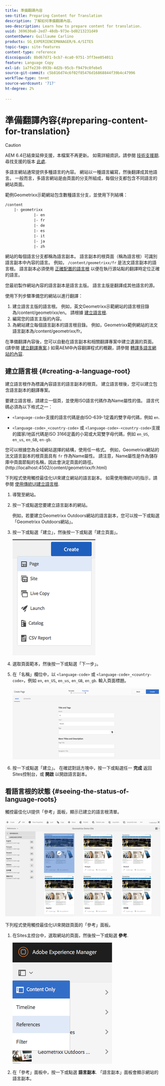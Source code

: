 ```yaml
---
title: 準備翻譯內容
seo-title: Preparing Content for Translation
description: 了解如何準備翻譯內容。
seo-description: Learn how to prepare content for translation.
uuid: 369630a8-2ed7-48db-973e-bd8213231d49
contentOwner: Guillaume Carlino
products: SG_EXPERIENCEMANAGER/6.4/SITES
topic-tags: site-features
content-type: reference
discoiquuid: 8bd67d71-bcb7-4ca0-9751-3ff3ee054011
feature: Language Copy
exl-id: 1a7fe230-093b-4d2b-95cb-f9479c0febe5
source-git-commit: c5b816d74c6f02f85476d16868844f39b4c47996
workflow-type: tm+mt
source-wordcount: '717'
ht-degree: 2%

---
```


# 準備翻譯內容{#preparing-content-for-translation}

>[!CAUTION]
>
>AEM 6.4已結束延伸支援，本檔案不再更新。 如需詳細資訊，請參閱 [技術支援期](https://helpx.adobe.com//tw/support/programs/eol-matrix.html). 尋找支援的版本 [此處](https://experienceleague.adobe.com/docs/).

多語言網站通常提供多種語言的內容。 網站以一種語言編寫，然後翻譯成其他語言。 一般而言，多語言網站是由頁面的分支所組成，每個分支都包含不同語言的網站頁面。

範例Geometrixx示範網站包含數種語言分支，並使用下列結構：

```xml
/content
    |- geometrixx
             |- en
             |- fr
             |- de
             |- es
             |- it
             |- ja
             |- zh
```

網站的每個語言分支都稱為語言副本。 語言副本的根頁面（稱為語言根）可識別語言副本中內容的語言。 例如， `/content/geometrixx/fr` 是法文語言副本的語言根。 語言副本必須使用 [正確配置的語言根](/help/sites-administering/tc-prep.md#creating-a-language-root) 以便在執行源站點的翻譯時定位正確的語言。

您最初製作網站內容的語言副本是語言主版。 語言主版是翻譯成其他語言的源。

使用下列步驟準備您的網站以進行翻譯：

1. 建立語言主版的語言根。 例如，英文Geometrixx示範網站的語言根目錄為/content/geometrixx/en。 請根據 [建立語言根](/help/sites-administering/tc-prep.md#creating-a-language-root).
1. 編寫您的語言主版的內容。
1. 為網站建立每個語言副本的語言根目錄。 例如，Geometrixx範例網站的法文語言副本為/content/geometrixx/fr。

在準備翻譯內容後，您可以自動在語言副本和相關翻譯專案中建立遺漏的頁面。 (請參閱 [建立翻譯專案](/help/sites-administering/tc-manage.md).) 如需AEM中內容翻譯程式的概觀，請參閱 [轉譯多語言網站的內容](/help/sites-administering/translation.md).

## 建立語言根 {#creating-a-language-root}

建立語言根作為標識內容語言的語言副本的根頁。 建立語言根後，您可以建立包含語言副本的翻譯專案。

要建立語言根，請建立一個頁，並使用ISO語言代碼作為Name屬性的值。 語言代碼必須為以下格式之一：

* `<language-code>`支援的語言代碼是由ISO-639-1定義的雙字母代碼，例如 `en`.

* `<language-code>_<country-code>` 或 `<language-code>-<country-code>`支援的國家/地區代碼是ISO 3166定義的小寫或大寫雙字母代碼，例如 `en_US`, `en_us`, `en_GB`, `en-gb`.

您可以根據您為全域網站選擇的結構，使用任一格式。  例如，Geometrixx網站的法文語言副本的根頁面具有 `fr` 作為Name屬性。 請注意，Name屬性是作為儲存庫中頁面節點的名稱，因此會決定頁面的路徑。 (http://localhost:4502/content/geometrixx/fr.html)

下列程式使用觸控最佳化UI來建立網站的語言副本。 如需使用傳統UI的指示，請參閱 [使用傳統UI建立語言根](/help/sites-administering/tc-lroot-classic.md).

1. 導覽至網站。
1. 按一下或點選您要建立語言副本的網站。

   例如，若要建立Geometrixx Outdoors網站的語言副本，您可以按一下或點選「Geometrixx Outdoors網站」。

1. 按一下或點選「建立」，然後按一下或點選「建立頁面」。

   ![chlimage_1-21](assets/chlimage_1-21.png)

1. 選取頁面範本，然後按一下或點選「下一步」。
1. 在「名稱」欄位中，以 `<language-code>` 或 `<language-code>_<country-code>`，例如 `en`, `en_US`, `en_us`, `en_GB`, `en_gb`. 輸入頁面標題。

   ![chlimage_1-22](assets/chlimage_1-22.png)

1. 按一下或點選「建立」。 在確認對話方塊中，按一下或點選任一 **完成** 返回Sites控制台，或 **開啟** 以開啟語言副本。

## 看語言根的狀態 {#seeing-the-status-of-language-roots}

觸控最佳化UI提供「參考」面板，顯示已建立的語言根清單。

![chlimage_1-23](assets/chlimage_1-23.png)

下列程式使用觸控最佳化UI來開啟頁面的「參考」面板。

1. 在Sites主控台中，選取網站的頁面，然後按一下或點選 **參考**.

   ![chlimage_1-24](assets/chlimage_1-24.png)

1. 在「參考」面板中，按一下或點選 **語言副本**. 「語言副本」面板會顯示網站的語言副本。
